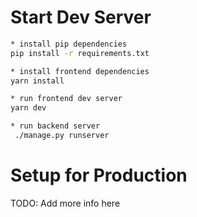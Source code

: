# Start Dev Server

```sh
* install pip dependencies
pip install -r requirements.txt

* install frontend dependencies
yarn install 

* run frontend dev server
yarn dev

* run backend server
 ./manage.py runserver
```

# Setup for Production

TODO: Add more info here
